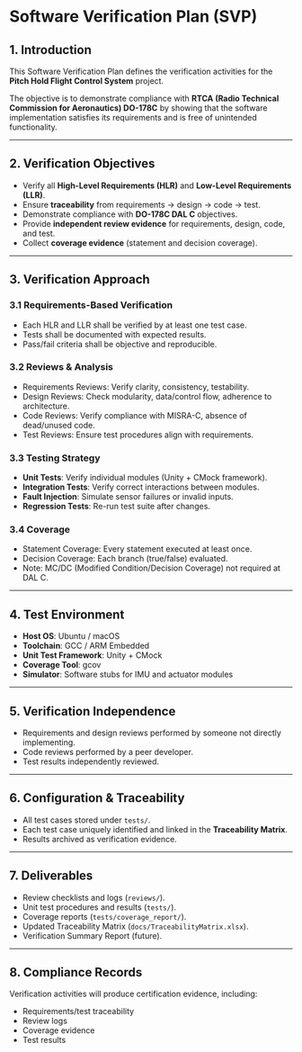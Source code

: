 # Software Verification Plan (SVP)

## 1. Introduction
This Software Verification Plan defines the verification activities for the **Pitch Hold Flight Control System** project.  

The objective is to demonstrate compliance with **RTCA (Radio Technical Commission for Aeronautics) DO-178C** by showing that the software implementation satisfies its requirements and is free of unintended functionality.  

---

## 2. Verification Objectives
- Verify all **High-Level Requirements (HLR)** and **Low-Level Requirements (LLR)**.  
- Ensure **traceability** from requirements → design → code → test.  
- Demonstrate compliance with **DO-178C DAL C** objectives.  
- Provide **independent review evidence** for requirements, design, code, and test.  
- Collect **coverage evidence** (statement and decision coverage).  

---

## 3. Verification Approach

### 3.1 Requirements-Based Verification
- Each HLR and LLR shall be verified by at least one test case.  
- Tests shall be documented with expected results.  
- Pass/fail criteria shall be objective and reproducible.  

### 3.2 Reviews & Analysis
- Requirements Reviews: Verify clarity, consistency, testability.  
- Design Reviews: Check modularity, data/control flow, adherence to architecture.  
- Code Reviews: Verify compliance with MISRA-C, absence of dead/unused code.  
- Test Reviews: Ensure test procedures align with requirements.  

### 3.3 Testing Strategy
- **Unit Tests**: Verify individual modules (Unity + CMock framework).  
- **Integration Tests**: Verify correct interactions between modules.  
- **Fault Injection**: Simulate sensor failures or invalid inputs.  
- **Regression Tests**: Re-run test suite after changes.  

### 3.4 Coverage
- Statement Coverage: Every statement executed at least once.  
- Decision Coverage: Each branch (true/false) evaluated.  
- Note: MC/DC (Modified Condition/Decision Coverage) not required at DAL C.  

---

## 4. Test Environment
- **Host OS**: Ubuntu / macOS  
- **Toolchain**: GCC / ARM Embedded  
- **Unit Test Framework**: Unity + CMock  
- **Coverage Tool**: gcov  
- **Simulator**: Software stubs for IMU and actuator modules  

---

## 5. Verification Independence
- Requirements and design reviews performed by someone not directly implementing.  
- Code reviews performed by a peer developer.  
- Test results independently reviewed.  

---

## 6. Configuration & Traceability
- All test cases stored under `tests/`.  
- Each test case uniquely identified and linked in the **Traceability Matrix**.  
- Results archived as verification evidence.  

---

## 7. Deliverables
- Review checklists and logs (`reviews/`).  
- Unit test procedures and results (`tests/`).  
- Coverage reports (`tests/coverage_report/`).  
- Updated Traceability Matrix (`docs/TraceabilityMatrix.xlsx`).  
- Verification Summary Report (future).  

---

## 8. Compliance Records
Verification activities will produce certification evidence, including:  
- Requirements/test traceability  
- Review logs  
- Coverage evidence  
- Test results  
